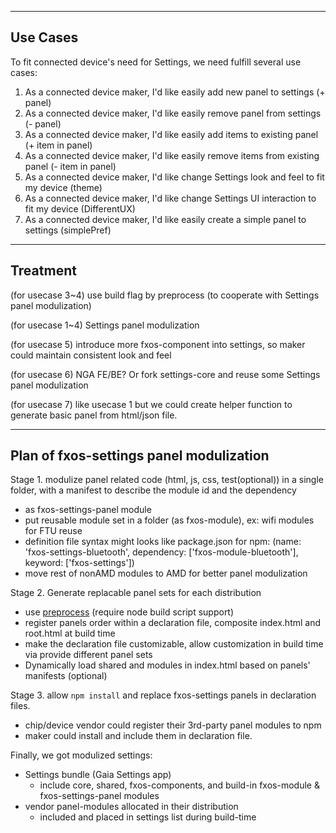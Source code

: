 ----
## Use Cases

To fit connected device's need for Settings, we need fulfill several use cases:

1. As a connected device maker, I'd like easily add new panel to settings (+ panel)
2. As a connected device maker, I'd like easily remove panel from settings (- panel)
3. As a connected device maker, I'd like easily add items to existing panel (+ item in panel)
4. As a connected device maker, I'd like easily remove items from existing panel (- item in panel)
5. As a connected device maker, I'd like change Settings look and feel to fit my device (theme)
6. As a connected device maker, I'd like change Settings UI interaction to fit my device (DifferentUX)
7. As a connected device maker, I'd like easily create a simple panel to settings (simplePref)

----
## Treatment

(for usecase 3~4) use build flag by preprocess (to cooperate with Settings panel modulization)

(for usecase 1~4) Settings panel modulization

(for usecase 5) introduce more fxos-component into settings, so maker could maintain consistent look and feel

(for usecase 6) NGA FE/BE? Or fork settings-core and reuse some Settings panel modulization

(for usecase 7) like usecase 1 but we could create helper function to generate basic panel from html/json file.

----
## Plan of fxos-settings panel modulization

Stage 1. modulize panel related code (html, js, css, test(optional)) in a single folder, with a manifest to describe the module id and the dependency
  - as fxos-settings-panel module
  - put reusable module set in a folder (as fxos-module), ex: wifi modules for FTU reuse
  - definition file syntax might looks like package.json for npm: (name: 'fxos-settings-bluetooth', dependency: ['fxos-module-bluetooth'], keyword: ['fxos-settings'])
  - move rest of nonAMD modules to AMD for better panel modulization

Stage 2. Generate replacable panel sets for each distribution
  - use [preprocess](https://github.com/jsoverson/preprocess) (require node build script support)
  - register panels order within a declaration file, composite index.html and root.html at build time
  - make the declaration file customizable, allow customization in build time via provide different panel sets
  - Dynamically load shared and modules in index.html based on panels' manifests (optional)

Stage 3. allow `npm install` and replace fxos-settings panels in declaration files.
  - chip/device vendor could register their 3rd-party panel modules to npm
  - maker could install and include them in declaration file.

Finally, we got modulized settings:

* Settings bundle (Gaia Settings app)
  - include core, shared, fxos-components, and build-in fxos-module & fxos-settings-panel modules
* vendor panel-modules allocated in their distribution
  - included and placed in settings list during build-time
